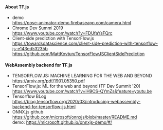 #### About TF.js
* demo 
  <br> https://pose-animator-demo.firebaseapp.com/camera.html
* Chrome Dev Summi 2019
  <br> https://www.youtube.com/watch?v=FDUfaYsFQrc
* Client-side prediction with TensorFlow.js
  <br> https://towardsdatascience.com/client-side-prediction-with-tensorflow-js-e143ed53235b
  <br> https://github.com/MattKovtun/TensorFlowJSClientSidePrediction


#### WebAssembly backend for TF.js
* TENSORFLOW.JS: MACHINE LEARNING FOR THE WEB AND BEYOND
  <br>https://arxiv.org/pdf/1901.05350.pdf
* TensorFlow.js: ML for the web and beyond (TF Dev Summit '20)
  <br> https://www.youtube.com/watch?v=iH9CS-QYmZs&feature=youtu.be
* Tensorflow BLog
  <br> https://blog.tensorflow.org/2020/03/introducing-webassembly-backend-for-tensorflow-js.html
* ONNX.js github
  <br> https://github.com/microsoft/onnxjs/blob/master/README.md
  <br> demo: https://microsoft.github.io/onnxjs-demo/#/
